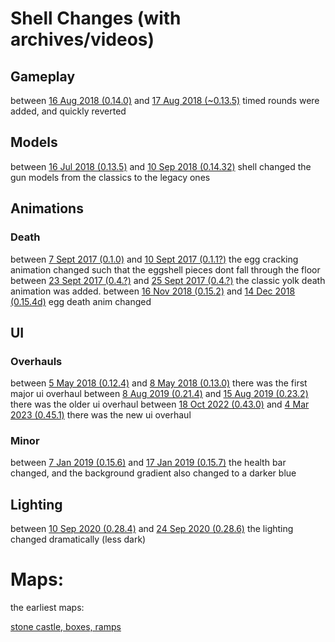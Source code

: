 # Shell Changes (with archives/videos)

## Gameplay
between [16 Aug 2018 (0.14.0)](https://discord.com/channels/350339162177798154/350344229005819905/468518456422039589) and [17 Aug 2018 (~0.13.5)](https://discord.com/channels/350339162177798154/366644989650010113/468881448372273152) timed rounds were added, and quickly reverted
## Models
between [16 Jul 2018 (0.13.5)](https://web.archive.org/web/20180716191908/https://shellshock.io/) and [10 Sep 2018 (0.14.32)](https://web.archive.org/web/20180910212010/https://shellshock.io/) shell changed the gun models from the classics to the legacy ones
## Animations
### Death
between [7 Sept 2017 (0.1.0)](https://www.youtube.com/watch?v=FecNvQjEE6U) and [10 Sept 2017 (0.1.1?)](https://www.youtube.com/watch?v=4XhxtmXu2Gc) the egg cracking animation changed such that the eggshell pieces dont fall through the floor
between [23 Sept 2017 (0.4.?)](https://x.com/FunFetched/status/911407656614600704) and [25 Sept 2017 (0.4.?)](https://www.youtube.com/watch?v=crw7PW-ZaMQ) the classic yolk death animation was added.
between [16 Nov 2018 (0.15.2)](https://www.youtube.com/watch?v=rSxWLVd9oyQ) and [14 Dec 2018 (0.15.4d)](https://www.youtube.com/watch?v=V81d1W-y9PM) egg death anim changed
## UI
### Overhauls
between [5 May 2018 (0.12.4)](https://www.youtube.com/watch?v=hZL5Vg2cxBU) and [8 May 2018 (0.13.0)](https://www.youtube.com/watch?v=L5hnpqNL90w) there was the first major ui overhaul
between [8 Aug 2019 (0.21.4)](https://www.youtube.com/watch?v=2GHXgeYDqfs) and [15 Aug 2019 (0.23.2)](https://www.youtube.com/watch?v=pTJgIl2gPoY) there was the older ui overhaul
between [18 Oct 2022 (0.43.0)](https://www.youtube.com/watch?v=Z3RgGox7cW8) and [4 Mar 2023 (0.45.1)](https://www.youtube.com/watch?v=tWdo0vwNkcY) there was the new ui overhaul
### Minor
between [7 Jan 2019 (0.15.6)](https://www.youtube.com/watch?v=b_WR0BORyTQ) and [17 Jan 2019 (0.15.7)](https://www.youtube.com/watch?v=2Ui_D7fE-1E) the health bar changed, and the background gradient also changed to a darker blue
## Lighting
between [10 Sep 2020 (0.28.4)](https://www.youtube.com/watch?v=SmpvKkgdToU) and [24 Sep 2020 (0.28.6)](https://www.youtube.com/watch?v=6PNunaxZLk8) the lighting changed dramatically (less dark)

# Maps:
the earliest maps:

[stone castle, boxes, ramps](https://www.youtube.com/watch?v=hu8rr2VlhzM)
